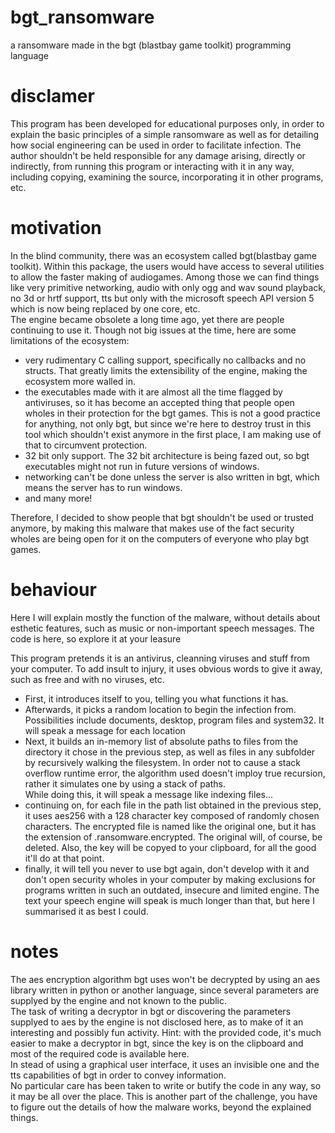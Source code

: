 # bgt_ransomware
a ransomware made in the bgt (blastbay game toolkit) programming language
# disclamer

This program has been developed for educational purposes only, in order to explain the basic principles of a simple ransomware as well as for detailing how social engineering can be used in order to facilitate infection. The author shouldn't be held responsible for any damage arising, directly or indirectly, from running this program or interacting with it in any way, including copying, examining the source, incorporating it in other programs, etc.

# motivation

In the blind community, there was an ecosystem called bgt(blastbay game toolkit). Within this package, the users would have access to several utilities to allow the faster making of audiogames. Among those we can find things like very primitive networking, audio with only ogg and wav sound playback, no 3d or hrtf support, tts but only with the microsoft speech API version 5 which is now being replaced by one core, etc.  
The engine became obsolete a long time ago, yet there are people continuing to use it. Though not big issues at the time, here are some limitations of the ecosystem:

* very rudimentary C calling support, specifically no callbacks and no structs. That greatly limits the extensibility of the engine, making the ecosystem more walled in.
* the executables made with it are almost all the time flagged by antiviruses, so it has become an accepted thing that people open wholes in their protection for the bgt games. This is not a good practice for anything, not only bgt, but since we're here to destroy trust in this tool which shouldn't exist anymore in the first place, I am making use of that to circumvent protection.
* 32 bit only support. The 32 bit architecture is being fazed out, so bgt executables might not run in future versions of windows.
* networking can't be done unless the server is also written in bgt, which means the server has to run windows.
* and many more!

Therefore, I decided to show people that bgt shouldn't be used or trusted anymore, by making this malware that makes use of the fact security wholes are being open for it on the computers of everyone who play bgt games.

# behaviour

Here I will explain mostly the function of the malware, without details about esthetic features, such as music or non-important speech messages. The code is here, so explore it at your leasure

This program pretends it is an antivirus, cleanning viruses and stuff from your computer. To add insult to injury, it uses obvious words to give it away, such as free and with no viruses, etc.

* First, it introduces itself to you, telling you what functions it has.
* Afterwards, it picks a random location to begin the infection from. Possibilities include documents, desktop, program files and system32. It will speak a message for each location
* Next, it builds an in-memory list of absolute paths to files from the directory it chose in the previous step, as well as files in any subfolder by recursively walking the filesystem. In order not to cause a stack overflow runtime error, the algorithm used doesn't imploy true recursion, rather it simulates one by using a stack of paths.  
While doing this, it will speak a message like indexing files...
* continuing on, for each file in the path list obtained in the previous step, it uses aes256 with a 128 character key composed of randomly chosen characters. The encrypted file is named like the original one, but it has the extension of .ransomware.encrypted. The original will, of course, be deleted. Also, the key will be copyed to your clipboard, for all the good it'll do at that point.
* finally, it will tell you never to use bgt again, don't develop with it and don't open security wholes in your computer by making exclusions for programs written in such an outdated, insecure and limited engine. The text your speech engine will speak is much longer than that, but here I summarised it as best I could.

# notes

The aes encryption algorithm bgt uses won't be decrypted by using an aes library written in python or another language, since several parameters are supplyed by the engine and not known to the public.  
The task of writing a decryptor in bgt or discovering the parameters supplyed to aes by the engine is not disclosed here, as to make of it an interesting and possibly fun activity. Hint: with the provided code, it's much easier to make a decryptor in bgt, since the key is on the clipboard and most of the required code is available here.  
In stead of using a graphical user interface, it uses an invisible one and the tts capabilities of bgt in order to convey information.  
No particular care has been taken to write or butify the code in any way, so it may be all over the place. This is another part of the challenge, you have to figure out the details of how the malware works, beyond the explained things.

    
